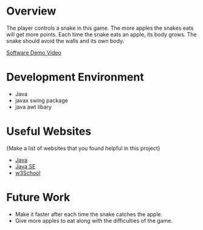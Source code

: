 # Overview

The player controls a snake in this game. The more apples the snakes eats will get more points. Each time the snake eats an apple, its body grows. The snake should avoid the walls and its own body. 

[Software Demo Video](http://youtube.link.goes.here)

# Development Environment

- Java
- javax swing package
- java awt libary


# Useful Websites

{Make a list of websites that you found helpful in this project}
* [Java](https://www.java.com/en/)
* [Java SE](https://www.oracle.com/java/technologies/downloads/)
* [w3School](https://www.w3schools.com/java/default.asp)

# Future Work

* Make it faster after each time the snake catches the apple.
* Give more apples to eat along with the difficulties of the game.